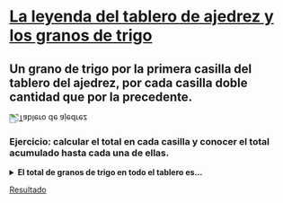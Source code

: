 # [La leyenda del tablero de ajedrez y los granos de trigo](https://matematicascercanas.com/2014/03/10/la-leyenda-del-tablero-de-ajedrez-y-los-granos-de-trigo/)

## Un grano de trigo por la primera casilla del tablero del ajedrez, por cada casilla doble cantidad que por la precedente.

<img src="https://i0.wp.com/matematicascercanas.com/wp-content/uploads/2014/03/granos1.jpg?resize=282%2C280&ssl=1" alt="Tablero de ajedrez" style="transform: rotateX(180deg);"/>

### Ejercicio: calcular el total en cada casilla y conocer el total acumulado hasta cada una de ellas.

<details>
<summary><strong>El total de granos de trigo en todo el tablero es...</strong></summary>
<code>Dieciocho trillones cuatrocientos cuarenta y seis mil setecientos cuarenta y cuatro billones setenta y tres mil setecientos nueve millones quinientos cincuenta y un mil seiscientos quince.</code>
</details>





[Resultado](https://jbarreraballestas.github.io/problema-tablero-ajedrez/)

